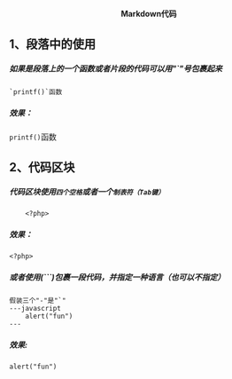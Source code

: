 #### <center>Markdown代码</center>
## 1、段落中的使用
##### 如果是段落上的一个函数或者片段的代码可以用"`"号包裹起来
```
`printf()`函数
```
##### 效果：
`printf()`函数

## 2、代码区块
##### 代码区块使用`四个空格`或者一个`制表符（Tab键）`
```
    <?php>
```
##### 效果：
    <?php>

##### 或者使用(```)包裹一段代码，并指定一种语言（也可以不指定）
```
假装三个"-"是"`"
---javascript
    alert("fun")
---
```
##### 效果:
```
alert("fun")
```